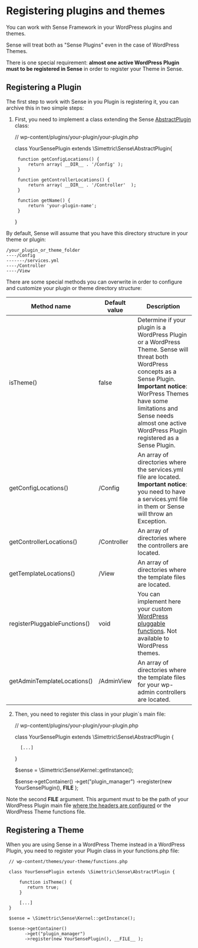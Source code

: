 # Registering plugins and themes

You can work with Sense Framework in your WordPress plugins and themes. 

Sense will treat both as "Sense Plugins" even in the case of WordPress Themes.

There is one special requirement: **almost one active WordPress Plugin must to be registered in Sense** in order to register your Theme in Sense.

## Registering a Plugin

The first step to work with Sense in you Plugin is registering it, you can archive this in two simple steps:
 
1) First, you need to implement a class extending the Sense [AbstractPlugin](https://github.com/Simettric/Sense/blob/master/AbstractPlugin.php) class:

    
    // wp-content/plugins/your-plugin/your-plugin.php
     
    class YourSensePlugin extends \Simettric\Sense\AbstractPlugin{
         
        function getConfigLocations() {
            return array( __DIR__ . '/Config' );
        }
       
        function getControllerLocations() {
            return array( __DIR__ . '/Controller'  );
        }
       
        function getName() {
            return 'your-plugin-name';
        }
   	
   	}
   	
By default, Sense will assume that you have this directory structure in your theme or plugin:

    /your_plugin_or_theme_folder
    ----/Config
    -------/services.yml
    ----/Controller
    ----/View
   	
There are some special methods you can overwrite in order to configure and customize your plugin or theme directory structure: 

| Method name              	    | Default value 	| Description                                                                                                                                                                                                                                                             	|
|--------------------------	    |---------------	|-------------------------------------------------------------------------------------------------------------------------------------------------------------------------------------------------------------------------------------------------------------------------	|
| isTheme()                	    | false         	| Determine if your plugin is a WordPress Plugin or a WordPress Theme. Sense will threat both WordPress concepts as a Sense Plugin. **Important notice**: WorPress Themes have some limitations and Sense needs almost one active WordPress Plugin registered as a Sense Plugin. 	|
| getConfigLocations()     	    | /Config       	| An array of directories where the services.yml file are located. **Important notice**: you need to have a services.yml file in them or Sense will throw an Exception.                                                                                                       	|
| getControllerLocations() 	    | /Controller   	| An array of directories where the controllers are located.                                                                                                                                                                                                              	|
| getTemplateLocations()   	    | /View        	    | An array of directories where the template files are located.                                                                                                                                                                                                           	|
| registerPluggableFunctions() 	| void          	| You can implement here your custom [WordPress pluggable functions](https://codex.wordpress.org/Pluggable_Functions). Not available to WordPress themes. 
| getAdminTemplateLocations()   | /AdminView        | An array of directories where the template files for your wp-admin controllers are located.                                                                                                                                                                                                           	|



2) Then, you need to register this class in your plugin´s main file:

    
    // wp-content/plugins/your-plugin/your-plugin.php
     
    class YourSensePlugin extends \Simettric\Sense\AbstractPlugin {
         
         [...]
   	}
   	
   	$sense = \Simettric\Sense\Kernel::getInstance();
    
    $sense->getContainer()
          ->get("plugin_manager")
          ->register(new YourSensePlugin(), __FILE__ );
   	

Note the second **__FILE__** argument. This argument must to be the path of your WordPress Plugin main file [where the headers are configured](https://developer.wordpress.org/plugins/the-basics/header-requirements/) or the WordPress Theme functions file.

## Registering a Theme

When you are using Sense in a WordPress Theme instead in a WordPress Plugin, you need to register your Plugin class in your functions.php file:
 
     // wp-content/themes/your-theme/functions.php
      
     class YourSensePlugin extends \Simettric\Sense\AbstractPlugin {
     
         function isTheme() {
            return true;
         }
          
         [...]
     }
    	
     $sense = \Simettric\Sense\Kernel::getInstance();
     
     $sense->getContainer()
           ->get("plugin_manager")
           ->register(new YourSensePlugin(), __FILE__ );
